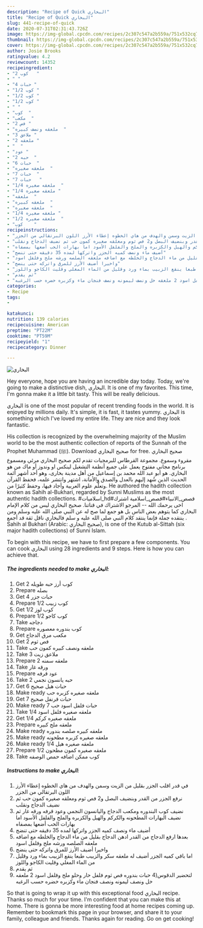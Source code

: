 ```yaml
---
description: "Recipe of Quick البخاري"
title: "Recipe of Quick البخاري"
slug: 441-recipe-of-quick
date: 2020-07-31T02:31:43.726Z
image: https://img-global.cpcdn.com/recipes/2c307c547a2b559a/751x532cq70/الصورة-الرئيسية-لوصفةالبخاري.jpg
thumbnail: https://img-global.cpcdn.com/recipes/2c307c547a2b559a/751x532cq70/الصورة-الرئيسية-لوصفةالبخاري.jpg
cover: https://img-global.cpcdn.com/recipes/2c307c547a2b559a/751x532cq70/الصورة-الرئيسية-لوصفةالبخاري.jpg
author: Josie Brooks
ratingvalue: 4.2
reviewcount: 14352
recipeingredient:
- "2 كوب   "
- " "
- "4 حبات "
- "1/2 كوب "
- "1/2 كوب "
- "1/2 كوب "
- " "
- "كوب  "
- "مكعب  "
- "2 فص "
- "ملعقه ونصف كبيره  "
- "3 ملاعق "
- "2 ملعقه "
- "  "
- "عود "
- "2 حبه  "
- "6 حبات  "
- "ملعقه صغيره  "
- "7 حبات  "
- "7 حبات   "
- "1/4 ملعقه صغيره  "
- "1/4 ملعقه صغيره "
- "ملعقه  "
- "ملعقه كبيره  "
- "ملعقه صغيره  "
- "1/4 ملعقه صغيره "
- "1/2 ملعقه صغيره  "
- "كوب    "
recipeinstructions:
- "في قدر اقلب الجزر بقليل من الزيت وسمن والهدف من هاي الخطوه إعطاء الأرز اللون البرتقالي من الجزر"
- "نرفع الجزر من القدر وبنضيف البصل و2 فص ثوم ومعلقه صغيره كمون حب ثم نضيف الدجاج ونقلب"
- "نضيف كوب البندوره ومكعب الدجاج واليانسون النجمي وعود قرفه ورقه غار ثم نضيف البهارات المطحونه والكركم والهيل والكزبره والملح والفلفل الأسود اما بهارات الحب أضعها بمصفاه"
- "أضيف ماء ونصف كميه الجزر واتركها لمده 35 دقيقه حتى تنضج"
- "بعدها ارفع الدجاج من القدر ادهن الدجاج بقليل من ماء الدجاج والخلطه مع اضافه ملعقه الصلصه ورشه ملح وفلفل اسود"
- "واخيرا أضيف الأرز للمرق واتركه حتى ينضج"
- "اما باقي كميه الجزر أضيف له ملعقه سكر والزبيب طبعا ينقع الزبيب بماء ورد وقليل من الماء المغلي وقليت الكاجو واللوز"
- "ثم يقدم"
- "لتحضير الدقوس(4 حبات بندوره فص ثوم فلفل حار وحلو ملح وفلفل اسود 2 ملعقه خل ونصف ليمونه ونصف فنجان ماء وكزبره خضره حسب الرغبه"
categories:
- Recipe
tags:
- 

katakunci:  
nutrition: 139 calories
recipecuisine: American
preptime: "PT22M"
cooktime: "PT59M"
recipeyield: "1"
recipecategory: Dinner

---
```



![البخاري](https://img-global.cpcdn.com/recipes/2c307c547a2b559a/751x532cq70/الصورة-الرئيسية-لوصفةالبخاري.jpg)

Hey everyone, hope you are having an incredible day today. Today, we're going to make a distinctive dish, البخاري. It is one of my favorites. This time, I'm gonna make it a little bit tasty. This will be really delicious.

البخاري is one of the most popular of recent trending foods in the world. It is enjoyed by millions daily. It's simple, it is fast, it tastes yummy. البخاري is something which I've loved my entire life. They are nice and they look fantastic.

His collection is recognized by the overwhelming majority of the Muslim world to be the most authentic collection of reports of the Sunnah of the Prophet Muhammad (ﷺ). Download صحيح البخاري for free. صحيح البخاري مقروء وسموع. مجموعة القرطاس للبرمجيات تقدم لكم صحيح البخاري مرئي ومسموع برنامج مجاني مفتوح يعمل على جميع أنظمة التشغيل لينكس او وندوز أو ماك من هو البخاري. هو أبو عبد الله محمد بن إسماعيل من أهل مدينة بخارى، وهو أحد أشهر أئمة الحديث الذين شُهد إليهم بالعدل والصدق والأمانة، اشتهر وانتشر علمه، فحفظ القرآن وتعلَّم علوم العربية وأجاد فيها، وحفظ كثيرًا من. He authored the hadith collection known as Sahih al-Bukhari, regarded by Sunni Muslims as the most authentic hadith collections. #اسلاميات_hd#قصص_الانبياء#قصص_اسلامية اشترك اخى يرحمك الله -- المرجو الاشتراك في قناتنا. صحيح البخاري ليس من كلام الإمام البخاري كما يتوهم بعض الناس بل هو جمع لما صح له عن النبي صلى الله عليه وسلم ومن ينتقده جملة فإنما ينتقد كلام النبي صلى الله عليه و سلم فالبخاري ناقل ثقة قد أجمع . Sahih al Bukhari (Arabic: صحيح البخاري‎), is one of the Kutub al-Sittah (six major hadith collections) of Sunni Islam.


To begin with this recipe, we have to first prepare a few components. You can cook البخاري using 28 ingredients and 9 steps. Here is how you can achieve that.

<!--inarticleads1-->

##### The ingredients needed to make البخاري:

1. Get 2 كوب أرز حبه طويله
1. Prepare  بصله
1. Get 4 حبات جزر
1. Prepare 1/2 كوب زبيب
1. Get 1/2 كوب لوز
1. Prepare 1/2 كوب كاجو
1. Take  دجاجه
1. Prepare كوب بندوره معصوره
1. Get مكعب مرق الدجاج
1. Get 2 فص ثوم
1. Take ملعقه ونصف كبيره كمون حب
1. Take 3 ملاعق زيت
1. Prepare 2 ملعقه سمنه
1. Take  ورقه غار
1. Prepare عود قرفه
1. Take 2 حبه يانسون نجمي
1. Get 6 حبات هيل صحيح
1. Make ready ملعقه صغيره كزبره حب
1. Get 7 حبات قرنفل صحيح
1. Make ready 7 حبات فلفل اسود حب
1. Take 1/4 ملعقه صغيره فلفل اسود
1. Get 1/4 ملعقه صغيره كركم
1. Prepare ملعقه ملح كبيره
1. Make ready ملعقه كبيره صلصه بندوره
1. Make ready ملعقه صغيره كزبره مطحونه
1. Make ready 1/4 ملعقه صغيره هيل
1. Prepare 1/2 ملعقه صغيره كمون مطحون
1. Take كوب ممكن اضافه حمص الوصفه




<!--inarticleads2-->

##### Instructions to make البخاري:

1. في قدر اقلب الجزر بقليل من الزيت وسمن والهدف من هاي الخطوه إعطاء الأرز اللون البرتقالي من الجزر
1. نرفع الجزر من القدر وبنضيف البصل و2 فص ثوم ومعلقه صغيره كمون حب ثم نضيف الدجاج ونقلب
1. نضيف كوب البندوره ومكعب الدجاج واليانسون النجمي وعود قرفه ورقه غار ثم نضيف البهارات المطحونه والكركم والهيل والكزبره والملح والفلفل الأسود اما بهارات الحب أضعها بمصفاه
1. أضيف ماء ونصف كميه الجزر واتركها لمده 35 دقيقه حتى تنضج
1. بعدها ارفع الدجاج من القدر ادهن الدجاج بقليل من ماء الدجاج والخلطه مع اضافه ملعقه الصلصه ورشه ملح وفلفل اسود
1. واخيرا أضيف الأرز للمرق واتركه حتى ينضج
1. اما باقي كميه الجزر أضيف له ملعقه سكر والزبيب طبعا ينقع الزبيب بماء ورد وقليل من الماء المغلي وقليت الكاجو واللوز
1. ثم يقدم
1. لتحضير الدقوس(4 حبات بندوره فص ثوم فلفل حار وحلو ملح وفلفل اسود 2 ملعقه خل ونصف ليمونه ونصف فنجان ماء وكزبره خضره حسب الرغبه




So that is going to wrap it up with this exceptional food البخاري recipe. Thanks so much for your time. I'm confident that you can make this at home. There is gonna be more interesting food at home recipes coming up. Remember to bookmark this page in your browser, and share it to your family, colleague and friends. Thanks again for reading. Go on get cooking!
